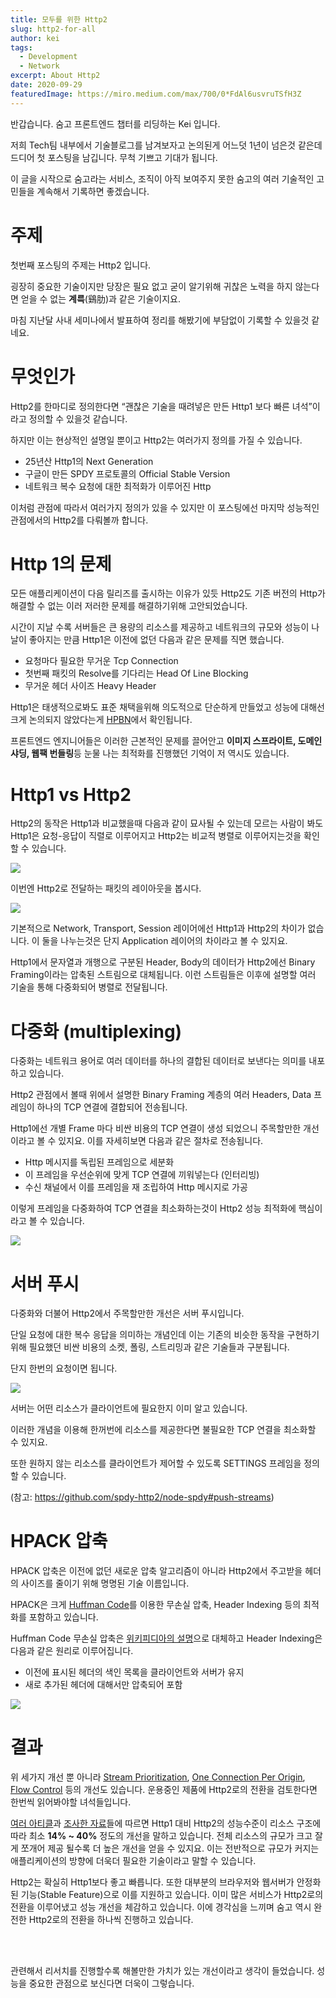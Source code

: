 ```yaml
---
title: 모두를 위한 Http2
slug: http2-for-all
author: kei
tags:
  - Development
  - Network
excerpt: About Http2
date: 2020-09-29
featuredImage: https://miro.medium.com/max/700/0*FdAl6usvruTSfH3Z
---
```


반갑습니다. 숨고 프론트엔드 챕터를 리딩하는 Kei 입니다.

저희 Tech팀 내부에서 기술블로그를 남겨보자고 논의된게 어느덧 1년이 넘은것 같은데 드디어 첫 포스팅을 남깁니다. 무척 기쁘고 기대가 됩니다.

이 글을 시작으로 숨고라는 서비스, 조직이 아직 보여주지 못한 숨고의 여러 기술적인 고민들을 계속해서 기록하면 좋겠습니다.

# 주제

첫번째 포스팅의 주제는 Http2 입니다.

굉장히 중요한 기술이지만 당장은 필요 없고 굳이 알기위해 귀찮은 노력을 하지 않는다면 얻을 수 없는 **계륵**(鷄肋)과 같은 기술이지요.

마침 지난달 사내 세미나에서 발표하여 정리를 해봤기에 부담없이 기록할 수 있을것 같네요.

# 무엇인가

Http2를 한마디로 정의한다면 “괜찮은 기술을 때려넣은 만든 Http1 보다 빠른 녀석”이라고 정의할 수 있을것 같습니다.

하지만 이는 현상적인 설명일 뿐이고 Http2는 여러가지 정의를 가질 수 있습니다.

- 25년산 Http1의 Next Generation
- 구글이 만든 SPDY 프로토콜의 Official Stable Version
- 네트워크 복수 요청에 대한 최적화가 이루어진 Http

이처럼 관점에 따라서 여러가지 정의가 있을 수 있지만 이 포스팅에선 마지막 성능적인 관점에서의 Http2를 다뤄볼까 합니다.

# Http 1의 문제

모든 애플리케이션이 다음 릴리즈를 출시하는 이유가 있듯 Http2도 기존 버전의 Http가 해결할 수 없는 이러 저러한 문제를 해결하기위해 고안되었습니다.

시간이 지날 수록 서버들은 큰 용량의 리소스를 제공하고 네트워크의 규모와 성능이 나날이 좋아지는 만큼 Http1은 이전에 없던 다음과 같은 문제를 직면 했습니다.

- 요청마다 필요한 무거운 Tcp Connection
- 첫번째 패킷의 Resolve를 기다리는 Head Of Line Blocking
- 무거운 헤더 사이즈 Heavy Header

Http1은 태생적으로봐도 표준 채택을위해 의도적으로 단순하게 만들었고 성능에 대해선 크게 논의되지 않았다는게 <u>[HPBN](https://hpbn.co/brief-history-of-http/)</u>에서 확인됩니다.

프론트엔드 엔지니어들은 이러한 근본적인 문제를 끌어안고 **이미지 스프라이트, 도메인샤딩, 웹팩 번들링**등 눈물 나는 최적화를 진행했던 기억이 저 역시도 있습니다.

# Http1 vs Http2

Http2의 동작은 Http1과 비교했을때 다음과 같이 묘사될 수 있는데 모르는 사람이 봐도 Http1은 요청-응답이 직렬로 이루어지고 Http2는 비교적 병렬로 이루어지는것을 확인할 수 있습니다.

![](https://miro.medium.com/max/700/0*FdAl6usvruTSfH3Z)

이번엔 Http2로 전달하는 패킷의 레이아웃을 봅시다.

![](https://miro.medium.com/max/700/0*JfQDeoy6vd7x3pJT)

기본적으로 Network, Transport, Session 레이어에선 Http1과 Http2의 차이가 없습니다. 이 둘을 나누는것은 단지 Application 레이어의 차이라고 볼 수 있지요.

Http1에서 문자열과 개행으로 구분된 Header, Body의 데이터가 Http2에선 Binary Framing이라는 압축된 스트림으로 대체됩니다. 이런 스트림들은 이후에 설명할 여러 기술을 통해 다중화되어 병렬로 전달됩니다.

# 다중화 (multiplexing)

다중화는 네트워크 용어로 여러 데이터를 하나의 결합된 데이터로 보낸다는 의미를 내포하고 있습니다.

Http2 관점에서 볼때 위에서 설명한 Binary Framing 계층의 여러 Headers, Data 프레임이 하나의 TCP 연결에 결합되어 전송됩니다.

Http1에선 개별 Frame 마다 비싼 비용의 TCP 연결이 생성 되었으니 주목할만한 개선이라고 볼 수 있지요. 이를 자세히보면 다음과 같은 절차로 전송됩니다.

- Http 메시지를 독립된 프레임으로 세분화
- 이 프레임을 우선순위에 맞게 TCP 연결에 끼워넣는다 (인터리빙)
- 수신 채널에서 이를 프레임을 재 조립하여 Http 메시지로 가공

이렇게 프레임을 다중화하여 TCP 연결을 최소화하는것이 Http2 성능 최적화에 핵심이라고 볼 수 있습니다.

![](https://miro.medium.com/max/700/1*BsKSsMU1ykK9jdylzYw3OA.png)

# 서버 푸시

다중화와 더불어 Http2에서 주목할만한 개선은 서버 푸시입니다.

단일 요청에 대한 복수 응답을 의미하는 개념인데 이는 기존의 비슷한 동작을 구현하기위해 필요했던 비싼 비용의 소켓, 폴링, 스트리밍과 같은 기술들과 구분됩니다.

단지 한번의 요청이면 됩니다.

![](https://miro.medium.com/max/700/1*vUUfLF_Ar5S7d-ifO3VZxQ.png)

서버는 어떤 리소스가 클라이언트에 필요한지 이미 알고 있습니다.

이러한 개념을 이용해 한꺼번에 리소스를 제공한다면 불필요한 TCP 연결을 최소화할 수 있지요.

또한 원하지 않는 리소스를 클라이언트가 제어할 수 있도록 SETTINGS 프레임을 정의할 수 있습니다.

(참고: https://github.com/spdy-http2/node-spdy#push-streams)

# HPACK 압축

HPACK 압축은 이전에 없던 새로운 압축 알고리즘이 아니라 Http2에서 주고받을 헤더의 사이즈를 줄이기 위해 명명된 기술 이름입니다.

HPACK은 크게 <u>[Huffman Code](https://ko.wikipedia.org/wiki/%ED%97%88%ED%94%84%EB%A8%BC_%EB%B6%80%ED%98%B8%ED%99%94)</u>를 이용한 무손실 압축, Header Indexing 등의 최적화를 포함하고 있습니다.

Huffman Code 무손실 압축은 <u>[위키피디아의 설명](https://ko.wikipedia.org/wiki/%ED%97%88%ED%94%84%EB%A8%BC_%EB%B6%80%ED%98%B8%ED%99%94)</u>으로 대체하고 Header Indexing은 다음과 같은 원리로 이루어집니다.

- 이전에 표시된 헤더의 색인 목록을 클라이언트와 서버가 유지
- 새로 추가된 헤더에 대해서만 압축되어 포함

![](https://miro.medium.com/max/700/0*P0mLUL-CC12MyFaq)

# 결과

위 세가지 개선 뿐 아니라 <u>[Stream Prioritization](https://hpbn.co/http2/#stream-prioritization)</u>, <u>[One Connection Per Origin](https://hpbn.co/http2/#one-connection-per-origin)</u>, <u>[Flow Control](https://hpbn.co/http2/#flow-control)</u> 등의 개선도 있습니다. 운용중인 제품에 Http2로의 전환을 검토한다면 한번씩 읽어봐야할 녀석들입니다.

<u>[여러 아티클](https://www.thewebmaster.com/hosting/2015/dec/14/what-is-http2-and-how-does-it-compare-to-http1-1/)</u>과 <u>[조사한 자료](https://css-tricks.com/http2-real-world-performance-test-analysis/)</u>들에 따르면 Http1 대비 Http2의 성능수준이 리소스 구조에 따라 최소 **14% ~ 40%** 정도의 개선을 말하고 있습니다. 전체 리소스의 규모가 크고 잘게 쪼개어 제공 될수록 더 높은 개선을 얻을 수 있지요. 이는 전반적으로 규모가 커지는 애플리케이션의 방향에 더욱더 필요한 기술이라고 말할 수 있습니다.

Http2는 확실히 Http1보다 좋고 빠릅니다. 또한 대부분의 브라우저와 웹서버가 안정화된 기능(Stable Feature)으로 이를 지원하고 있습니다. 이미 많은 서비스가 Http2로의 전환을 이루어냈고 성능 개선을 체감하고 있습니다. 이에 경각심을 느끼며 숨고 역시 완전한 Http2로의 전환을 하나씩 진행하고 있습니다.

<br>
<br>

관련해서 리서치를 진행할수록 해볼만한 가치가 있는 개선이라고 생각이 들었습니다. 성능을 중요한 관점으로 보신다면 더욱이 그렇습니다.

